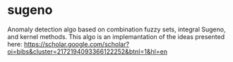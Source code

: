 # sugeno
Anomaly detection algo based on combination fuzzy sets, integral Sugeno, and kernel methods.
This algo is an implemantation of the ideas presented here: 
https://scholar.google.com/scholar?oi=bibs&cluster=2172194093366122252&btnI=1&hl=en
